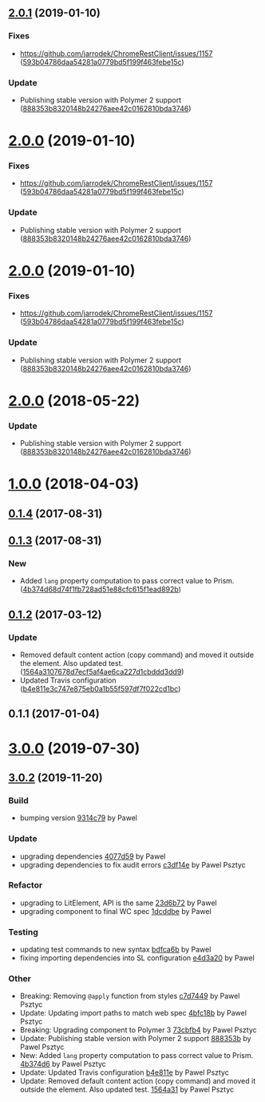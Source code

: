 <a name="2.0.1"></a>
## [2.0.1](https://github.com/advanced-rest-client/response-highlighter/compare/0.1.3...2.0.1) (2019-01-10)


### Fixes

* https://github.com/jarrodek/ChromeRestClient/issues/1157 ([593b04786daa54281a0779bd5f199f463febe15c](https://github.com/advanced-rest-client/response-highlighter/commit/593b04786daa54281a0779bd5f199f463febe15c))

### Update

* Publishing stable version with Polymer 2 support ([888353b8320148b24276aee42c0162810bda3746](https://github.com/advanced-rest-client/response-highlighter/commit/888353b8320148b24276aee42c0162810bda3746))



<a name="2.0.0"></a>
# [2.0.0](https://github.com/advanced-rest-client/response-highlighter/compare/0.1.3...2.0.0) (2019-01-10)


### Fixes

* https://github.com/jarrodek/ChromeRestClient/issues/1157 ([593b04786daa54281a0779bd5f199f463febe15c](https://github.com/advanced-rest-client/response-highlighter/commit/593b04786daa54281a0779bd5f199f463febe15c))

### Update

* Publishing stable version with Polymer 2 support ([888353b8320148b24276aee42c0162810bda3746](https://github.com/advanced-rest-client/response-highlighter/commit/888353b8320148b24276aee42c0162810bda3746))



<a name="2.0.0"></a>
# [2.0.0](https://github.com/advanced-rest-client/response-highlighter/compare/0.1.3...2.0.0) (2019-01-10)


### Fixes

* https://github.com/jarrodek/ChromeRestClient/issues/1157 ([593b04786daa54281a0779bd5f199f463febe15c](https://github.com/advanced-rest-client/response-highlighter/commit/593b04786daa54281a0779bd5f199f463febe15c))

### Update

* Publishing stable version with Polymer 2 support ([888353b8320148b24276aee42c0162810bda3746](https://github.com/advanced-rest-client/response-highlighter/commit/888353b8320148b24276aee42c0162810bda3746))



<a name="2.0.0"></a>
# [2.0.0](https://github.com/advanced-rest-client/response-highlighter/compare/0.1.3...2.0.0) (2018-05-22)


### Update

* Publishing stable version with Polymer 2 support ([888353b8320148b24276aee42c0162810bda3746](https://github.com/advanced-rest-client/response-highlighter/commit/888353b8320148b24276aee42c0162810bda3746))



<a name="1.0.0"></a>
# [1.0.0](https://github.com/advanced-rest-client/response-highlighter/compare/0.1.3...1.0.0) (2018-04-03)




<a name="0.1.4"></a>
## [0.1.4](https://github.com/advanced-rest-client/response-highlighter/compare/0.1.3...0.1.4) (2017-08-31)




<a name="0.1.3"></a>
## [0.1.3](https://github.com/advanced-rest-client/response-highlighter/compare/0.1.2...0.1.3) (2017-08-31)


### New

* Added `lang` property computation to pass correct value to Prism. ([4b374d68d74f1fb728ad51e88cfc615f1ead892b](https://github.com/advanced-rest-client/response-highlighter/commit/4b374d68d74f1fb728ad51e88cfc615f1ead892b))



<a name="0.1.2"></a>
## [0.1.2](https://github.com/advanced-rest-client/response-highlighter/compare/0.1.1...v0.1.2) (2017-03-12)


### Update

* Removed default content action (copy command) and moved it outside the element. Also updated test. ([1564a3107678d7ecf5af4ae6ca227d1cbddd3dd9](https://github.com/advanced-rest-client/response-highlighter/commit/1564a3107678d7ecf5af4ae6ca227d1cbddd3dd9))
* Updated Travis configuration ([b4e811e3c747e875eb0a1b55f597df7f022cd1bc](https://github.com/advanced-rest-client/response-highlighter/commit/b4e811e3c747e875eb0a1b55f597df7f022cd1bc))



<a name="0.1.1"></a>
## 0.1.1 (2017-01-04)




# [3.0.0](https://github.com/advanced-rest-client/response-highlighter/compare/0.1.3...3.0.0) (2019-07-30)



<a name="3.0.2"></a>
## [3.0.2](https://github.com/advanced-rest-client/response-highlighter/compare/2.0.1...3.0.2) (2019-11-20)

### Build

* bumping version [9314c79](https://github.com/advanced-rest-client/response-highlighter/commit/9314c790b6a10ef46268f38fb97abf3870780eb0) by Pawel


### Update

* upgrading dependencies [4077d59](https://github.com/advanced-rest-client/response-highlighter/commit/4077d594b65989916a0381cbaa54dbb9e00a581c) by Pawel
* upgrading dependencies to fix audit errors [c3df14e](https://github.com/advanced-rest-client/response-highlighter/commit/c3df14ea44148189bc6918094c7f920226c3802f) by Pawel Psztyc


### Refactor

* upgrading to LitElement, API is the same [23d6b72](https://github.com/advanced-rest-client/response-highlighter/commit/23d6b72016bc97590c753b45628a9aa70b3f2e3c) by Pawel
* upgrading component to final WC spec [1dcddbe](https://github.com/advanced-rest-client/response-highlighter/commit/1dcddbe7b9ffb4e9d33f23af9d43bd0e86f09635) by Pawel


### Testing

* updating test commands to new syntax [bdfca6b](https://github.com/advanced-rest-client/response-highlighter/commit/bdfca6b360e654a42407b5aa18b54b17f2f48d37) by Pawel
* fixing importing dependencies into SL configuration [e4d3a20](https://github.com/advanced-rest-client/response-highlighter/commit/e4d3a207071c849c0782e0ab13cf3c312a4f8162) by Pawel


### Other

* Breaking: Removing `@apply` function from styles
 [c7d7449](https://github.com/advanced-rest-client/response-highlighter/commit/c7d74498fe06190866a671cf98c6b32ba967fd07) by Pawel Psztyc
* Update: Updating import paths to match web spec
 [4bfc18b](https://github.com/advanced-rest-client/response-highlighter/commit/4bfc18b188269263ef3287ff6478bae815d2dba4) by Pawel Psztyc
* Breaking: Upgrading component to Polymer 3
 [73cbfb4](https://github.com/advanced-rest-client/response-highlighter/commit/73cbfb41ba5bb64ff9b5bf0e035c77d40a46584d) by Pawel Psztyc
* Update: Publishing stable version with Polymer 2 support
 [888353b](https://github.com/advanced-rest-client/response-highlighter/commit/888353b8320148b24276aee42c0162810bda3746) by Pawel Psztyc
* New: Added `lang` property computation to pass correct value to Prism.
 [4b374d6](https://github.com/advanced-rest-client/response-highlighter/commit/4b374d68d74f1fb728ad51e88cfc615f1ead892b) by Pawel Psztyc
* Update: Updated Travis configuration
 [b4e811e](https://github.com/advanced-rest-client/response-highlighter/commit/b4e811e3c747e875eb0a1b55f597df7f022cd1bc) by Pawel Psztyc
* Update: Removed default content action (copy command) and moved it outside the element. Also updated test.
 [1564a31](https://github.com/advanced-rest-client/response-highlighter/commit/1564a3107678d7ecf5af4ae6ca227d1cbddd3dd9) by Pawel Psztyc


